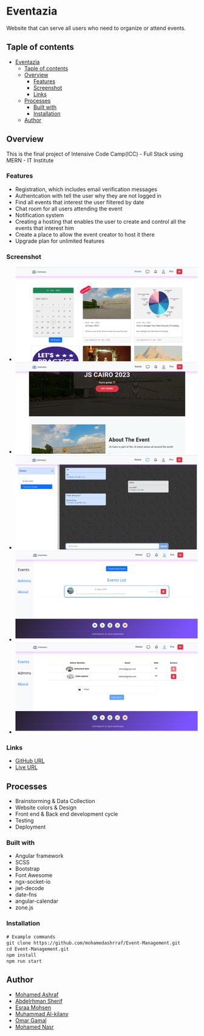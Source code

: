# Eventazia

Website that can serve all users who need to organize or attend events.

## Taple of contents

- [Eventazia](#eventazia)
  - [Taple of contents](#taple-of-contents)
  - [Overview](#overview)
    - [Features](#features)
    - [Screenshot](#screenshot)
    - [Links](#links)
  - [Processes](#processes)
    - [Built with](#built-with)
    - [Installation](#installation)
  - [Author](#author)

## Overview

This is the final project of Intensive Code Camp(ICC) - Full Stack using MERN - IT Institute

### Features

- Registration, which includes email verification messages
- Authentcation with tell the user why they are not logged in
- Find all events that interest the user filtered by date
- Chat room for all users attending the event
- Notification system
- Creating a hosting that enables the user to create and control all the events that interest him
- Create a place to allow the event creator to host it there
- Upgrade plan for unlimited features

### Screenshot

- ![Desktop design](./screenshots/home.png)
- ![Events Details](./screenshots/events-details.png)
- ![Chat Room](./screenshots/chat.png)
- ![Event list](./screenshots/event-list.png)
- ![Admin list of the host](./screenshots/admins-list.png)

### Links

- [GitHub URL](https://github.com/monasr1997/food-order-app/)
- [Live URL](https://github.com/mohamedashrraf/Event-Management)

## Processes

- Brainstorming & Data Collection
- Website colors & Design
- Front end & Back end development cycle
- Testing
- Deployment

### Built with

- Angular framework
- SCSS
- Bootstrap
- Font Awesome
- ngx-socket-io
- jwt-decode
- date-fns
- angular-calendar
- zone.js

### Installation

```shell
# Example commands
git clone https://github.com/mohamedashrraf/Event-Management.git
cd Event-Management.git
npm install
npm run start
```

## Author

- [Mohamed Ashraf](https://www.linkedin.com/in/mohamedashrraf/)
- [Abdelrhman Sherif](https://www.linkedin.com/in/abdelrhman-sherif/)
- [Esraa Mohsen](https://www.linkedin.com/in/esraa-mohsen-356687233/)
- [Muhammad Al-kilany](https://www.linkedin.com/in/muhammadalkilany/)
- [Omar Gamal](https://www.linkedin.com/in/omar-gamal-98ab57219/)
- [Mohamed Nasr](https://www.linkedin.com/in/mhmdnsr-dev)
